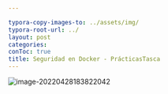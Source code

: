 ```yaml
---

typora-copy-images-to: ../assets/img/
typora-root-url: ../
layout: post
categories: 
conToc: true
title: Seguridad en Docker - PrácticasTasca
---
```


![image-20220428183822042](../../../../../../../home/mulldemolins/.config/Typora/typora-user-images/image-20220428183822042.png)
